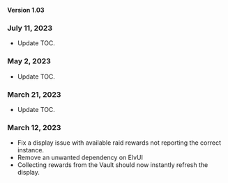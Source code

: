 **Version 1.03**

### July 11, 2023
* Update TOC.

### May 2, 2023
* Update TOC.

### March 21, 2023
* Update TOC.

### March 12, 2023
* Fix a display issue with available raid rewards not reporting the correct instance.
* Remove an unwanted dependency on ElvUI
* Collecting rewards from the Vault should now instantly refresh the display.